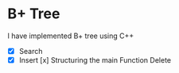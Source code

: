 # B+ Tree
I have implemented B+ tree using C++

 - [x] Search
 - [x] Insert
 [x] Structuring the main Function
 Delete
